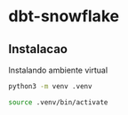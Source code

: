 # dbt-snowflake

## Instalacao
Instalando ambiente virtual

```bash
python3 -m venv .venv
```
```bash
source .venv/bin/activate
```

#
